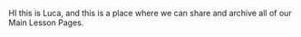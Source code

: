 HI this is Luca, and this is a place where we can share and archive all of our Main Lesson Pages. 



<!---
Supersevie/Supersevie is a ✨ special ✨ repository because its `README.md` (this file) appears on your GitHub profile.
You can click the Preview link to take a look at your changes.
--->
